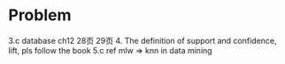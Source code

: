 # Problem

3.c database ch12 28页 29页
4. The definition of support and confidence, lift, pls follow the book
5.c ref mlw ⇒ knn in data mining
